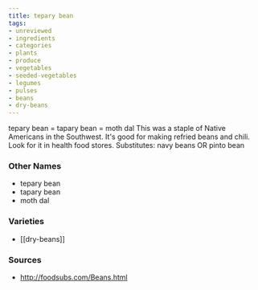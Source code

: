 ```yaml
---
title: tepary bean
tags:
- unreviewed
- ingredients
- categories
- plants
- produce
- vegetables
- seeded-vegetables
- legumes
- pulses
- beans
- dry-beans
---
```

tepary bean = tapary bean = moth dal This was a staple of Native Americans in the Southwest. It's good for making refried beans and chili. Look for it in health food stores. Substitutes: navy beans OR pinto bean

### Other Names

* tepary bean
* tapary bean
* moth dal

### Varieties

* [[dry-beans]]

### Sources
* http://foodsubs.com/Beans.html
